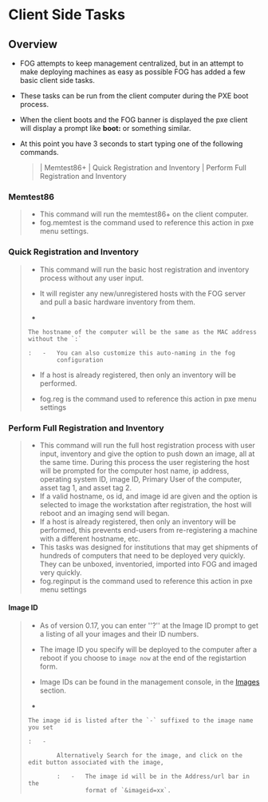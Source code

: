 # Client Side Tasks

## Overview

-   FOG attempts to keep management centralized, but in an attempt to
    make deploying machines as easy as possible FOG has added a few
    basic client side tasks.

-   These tasks can be run from the client computer during the PXE boot
    process.

-   When the client boots and the FOG banner is displayed the pxe client
    will display a prompt like **boot:** or something similar.

-   At this point you have 3 seconds to start typing one of the
    following commands.

    > | Memtest86+
    > | Quick Registration and Inventory
    > | Perform Full Registration and Inventory

### Memtest86

> -   This command will run the memtest86+ on the client computer.
> -   fog.memtest is the command used to reference this action in pxe
>     menu settings.

### Quick Registration and Inventory

> -   This command will run the basic host registration and inventory
>     process without any user input.
>
> -   It will register any new/unregistered hosts with the FOG server
>     and pull a basic hardware inventory from them.
>
> -   
>
>     The hostname of the computer will be the same as the MAC address without the `:`
>
>     :   -   You can also customize this auto-naming in the fog
>             configuration
>
> -   If a host is already registered, then only an inventory will be
>     performed.
>
> -   fog.reg is the command used to reference this action in pxe menu
>     settings

### Perform Full Registration and Inventory

> -   This command will run the full host registration process with user
>     input, inventory and give the option to push down an image, all at
>     the same time. During this process the user registering the host
>     will be prompted for the computer host name, ip address, operating
>     system ID, image ID, Primary User of the computer, asset tag 1,
>     and asset tag 2.
> -   If a valid hostname, os id, and image id are given and the option
>     is selected to image the workstation after registration, the host
>     will reboot and an imaging send will began.
> -   If a host is already registered, then only an inventory will be
>     performed, this prevents end-users from re-registering a machine
>     with a different hostname, etc.
> -   This tasks was designed for institutions that may get shipments of
>     hundreds of computers that need to be deployed very quickly. They
>     can be unboxed, inventoried, imported into FOG and imaged very
>     quickly.
> -   fog.reginput is the command used to reference this action in pxe
>     menu settings

#### Image ID

> -   As of version 0.17, you can enter ''?'' at the Image ID prompt
>     to get a listing of all your images and their ID numbers.
>
> -   The image ID you specify will be deployed to the computer after a
>     reboot if you choose to `image now` at the end of the registartion
>     form.
>
> -   Image IDs can be found in the management console, in the
>     [Images](management/web/images.md) section.
>
> -   
>
>     The image id is listed after the `-` suffixed to the image name you set
>
>     :   -   
>
>             Alternatively Search for the image, and click on the edit button associated with the image,
>
>             :   -   The image id will be in the Address/url bar in the
>                     format of `&imageid=xx`.
